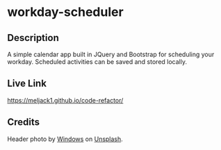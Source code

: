 # workday-scheduler

## Description
A simple calendar app built in JQuery and Bootstrap for scheduling your workday. Scheduled activities can be saved and stored locally. 

## Live Link
https://meljack1.github.io/code-refactor/

## Credits
Header photo by [Windows](https://unsplash.com/@windows?utm_source=unsplash&utm_medium=referral&utm_content=creditCopyText) on
[Unsplash](https://unsplash.com/t/business-work?utm_source=unsplash&utm_medium=referral&utm_content=creditCopyText).
  